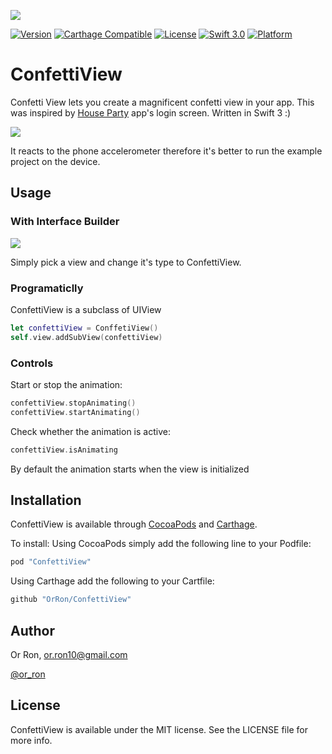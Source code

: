 
![](http://i.imgur.com/kQqv0mb.png)

[![Version](https://img.shields.io/cocoapods/v/ConfettiView.svg?style=flat)](http://cocoapods.org/pods/ConfettiView)
[![Carthage Compatible](https://img.shields.io/badge/Carthage-compatible-4BC51D.svg?style=flat)](https://github.com/Carthage/Carthage)
[![License](https://img.shields.io/cocoapods/l/ConfettiView.svg?style=flat)](http://cocoapods.org/pods/ConfettiView)
[![Swift 3.0](https://img.shields.io/badge/Swift-3.0-orange.svg?style=flat)](https://swift.org/)
[![Platform](https://img.shields.io/cocoapods/p/ConfettiView.svg?style=flat)](http://cocoapods.org/pods/ConfettiView)

# ConfettiView

Confetti View lets you create a magnificent confetti view in your app. This was inspired by [House Party](https://itunes.apple.com/il/app/houseparty-group-video-chat/id1065781769?mt=8) app's login screen. Written in Swift 3 :)

![](http://i.giphy.com/d31wQ2wbLGRQKtTa.gif)

It reacts to the phone accelerometer therefore it's better to run the example project on the device.

## Usage

### With Interface Builder

![](http://i.imgur.com/Myg6obo.png)

Simply pick a view and change it's type to ConfettiView.

### Programaticlly

ConfettiView is a subclass of UIView
```swift
let confettiView = ConffetiView()
self.view.addSubView(confettiView)
```
### Controls

Start or stop the animation:
```swift
confettiView.stopAnimating()
confettiView.startAnimating()
```

Check whether the animation is active:
```swift
confettiView.isAnimating
```

By default the animation starts when the view is initialized

## Installation

ConfettiView is available through [CocoaPods](http://cocoapods.org) and  [Carthage](https://github.com/Carthage/Carthage).

To install:
Using CocoaPods simply add the following line to your Podfile:

```ruby
pod "ConfettiView"
```
Using Carthage add the following to your Cartfile:
```ruby
github "OrRon/ConfettiView"
```

## Author

Or Ron, or.ron10@gmail.com

[@or_ron](https://twitter.com/or_ron)

## License

ConfettiView is available under the MIT license. See the LICENSE file for more info.
